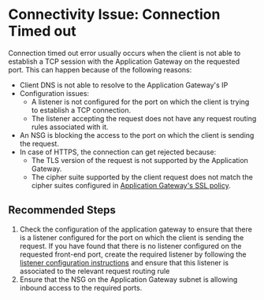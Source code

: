 <properties 
    pageTitle="Connection timed out"
    description="Connectivity Connection Timed out"
    service="microsoft.network"
    resource="applicationgateways"
    authors="abshamsft"
    ms.author="absha"
    displayOrder="23"
    selfHelpType="resource"
    articleId="application-gateway-connection-timed-out-error"
    resourceTags=""
	productPesIds="15922"
	supportTopicIds="32639114"
    cloudEnvironments="public"
 />

# Connectivity Issue: Connection Timed out

Connection timed out error usually occurs when the client is not able to establish a TCP session with the Application Gateway on the requested port. This can happen because of the following reasons:

- Client DNS is not able to resolve to the Application Gateway's IP
- Configuration issues:
  - A listener is not configured for the port on which the client is trying to establish a TCP connection.
  - The listener accepting the request does not have any request routing rules associated with it.
- An NSG is blocking the access to the port on which the client is sending the request.
- In case of HTTPS, the connection can get rejected because:
  - The TLS version of the request is not supported by the Application Gateway.
  - The cipher suite supported by the client request does not match the cipher suites configured in [Application Gateway's SSL policy](https://docs.microsoft.com/azure/application-gateway/application-gateway-ssl-policy-overview#predefined-ssl-policy).

## Recommended Steps

1. Check the configuration of the application gateway to ensure that there is a listener configured for the port on which the client is sending the request. If you have found that there is no listener configured on the requested front-end port, create the required listener by following the [listener configuration instructions](https://docs.microsoft.com/azure/application-gateway/configuration-overview#listeners) and ensure that this listener is associated to the relevant request routing rule
2. Ensure that the NSG on the Application Gateway subnet is allowing inbound access to the required ports.